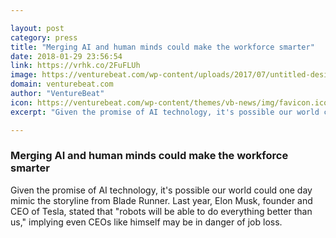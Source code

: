 ```yaml
---

layout: post
category: press
title: "Merging AI and human minds could make the workforce smarter"
date: 2018-01-29 23:56:54
link: https://vrhk.co/2FuFLUh
image: https://venturebeat.com/wp-content/uploads/2017/07/untitled-design16.jpg?fit=780%2C553&strip=all
domain: venturebeat.com
author: "VentureBeat"
icon: https://venturebeat.com/wp-content/themes/vb-news/img/favicon.ico
excerpt: "Given the promise of AI technology, it's possible our world could one day mimic the storyline from Blade Runner. Last year, Elon Musk, founder and CEO of Tesla, stated that \"robots will be able to do everything better than us,\" implying even CEOs like himself may be in danger of job loss."

---
```


### Merging AI and human minds could make the workforce smarter

Given the promise of AI technology, it's possible our world could one day mimic the storyline from Blade Runner. Last year, Elon Musk, founder and CEO of Tesla, stated that "robots will be able to do everything better than us," implying even CEOs like himself may be in danger of job loss.